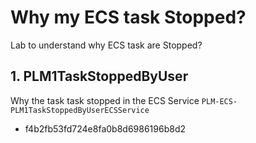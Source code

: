 Why my ECS task Stopped?
===
Lab to understand why ECS task are Stopped?

## 1. PLM1TaskStoppedByUser 
Why the task task stopped in the ECS Service `PLM-ECS-PLM1TaskStoppedByUserECSService`
- f4b2fb53fd724e8fa0b8d6986196b8d2
